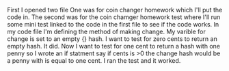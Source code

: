 First I opened two file 
One was for coin changer homework which I'll put the code in.
The second was for the coin chamger homework test where I'll run some mini test linked to the code in the first file to see if the code works. 
In my code file I'm defining the method of making change.
My varible for change is set to an empty {} hash.
I want to test for zero cents to return an empty hash. It did.
Now I want to test for one cent to return a hash with one penny
so I wrote an if statment say if cents is >0 the change hash would be a penny with is equal to one cent.
I ran the test and it worked.
